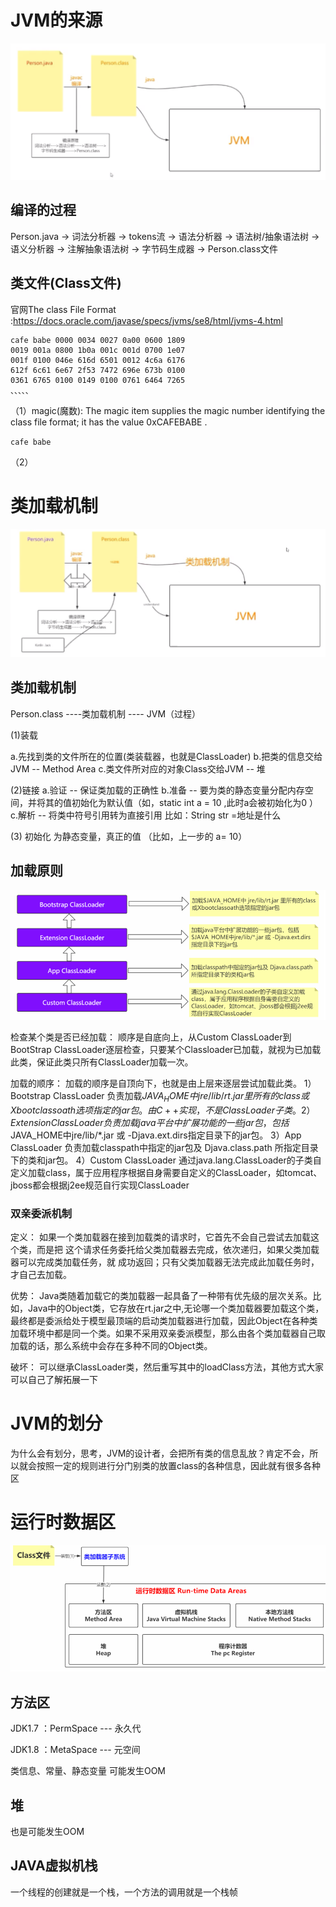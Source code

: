 # JVM的来源

![img.png](assets/img.png)

## 编译的过程

Person.java -> 词法分析器 -> tokens流 -> 语法分析器 -> 语法树/抽象语法树 -> 语义分析器
-> 注解抽象语法树 -> 字节码生成器 -> Person.class文件

## 类文件(Class文件)

官网The class File Format :https://docs.oracle.com/javase/specs/jvms/se8/html/jvms-4.html

```
cafe babe 0000 0034 0027 0a00 0600 1809
0019 001a 0800 1b0a 001c 001d 0700 1e07
001f 0100 046e 616d 6501 0012 4c6a 6176
612f 6c61 6e67 2f53 7472 696e 673b 0100
0361 6765 0100 0149 0100 0761 6464 7265
、、、、、
```

（1）magic(魔数):
The  magic  item supplies the magic number identifying the  class  file format; it has the
value  0xCAFEBABE .

`cafe babe`

（2）

# 类加载机制

![image.png](assets/image.png)

## 类加载机制

Person.class ----类加载机制  ---- JVM（过程）

(1)装载

a.先找到类的文件所在的位置(类装载器，也就是ClassLoader)
b.把类的信息交给JVM  -- Method Area
c.类文件所对应的对象Class交给JVM -- 堆

(2)链接
a.验证 -- 保证类加载的正确性
b.准备 -- 要为类的静态变量分配内存空间，并将其的值初始化为默认值（如，static int a = 10 ,此时a会被初始化为0 ）
c.解析 -- 将类中符号引用转为直接引用
比如：String str =地址是什么

(3) 初始化
为静态变量，真正的值 （比如，上一步的 a= 10）

## 加载原则

![image.png](assets/1667486429715-image.png)

检查某个类是否已经加载：
顺序是自底向上，从Custom ClassLoader到BootStrap ClassLoader逐层检查，只要某个Classloader已加载，就视为已加载此类，保证此类只所有ClassLoader加载一次。

加载的顺序：
加载的顺序是自顶向下，也就是由上层来逐层尝试加载此类。
1）Bootstrap ClassLoader 负责加载$JAVA_HOME中 jre/lib/rt.jar 里所有的class或Xbootclassoath选项指定的jar包。由C++实现，不是ClassLoader子类。
2）Extension ClassLoader 负责加载java平台中扩展功能的一些jar包，包括$JAVA_HOME中jre/lib/*.jar 或 -Djava.ext.dirs指定目录下的jar包。
3）App ClassLoader 负责加载classpath中指定的jar包及 Djava.class.path 所指定目录下的类和jar包。
4）Custom ClassLoader 通过java.lang.ClassLoader的子类自定义加载class，属于应用程序根据自身需要自定义的ClassLoader，如tomcat、jboss都会根据j2ee规范自行实现ClassLoader

### 双亲委派机制

定义：
如果一个类加载器在接到加载类的请求时，它首先不会自己尝试去加载这个类，而是把
这个请求任务委托给父类加载器去完成，依次递归，如果父类加载器可以完成类加载任务，就
成功返回；只有父类加载器无法完成此加载任务时，才自己去加载。

优势：
Java类随着加载它的类加载器一起具备了一种带有优先级的层次关系。比如，Java中的Object类，它存放在rt.jar之中,无论哪一个类加载器要加载这个类，最终都是委派给处于模型最顶端的启动类加载器进行加载，因此Object在各种类加载环境中都是同一个类。如果不采用双亲委派模型，那么由各个类加载器自己取加载的话，那么系统中会存在多种不同的Object类。

破坏：
可以继承ClassLoader类，然后重写其中的loadClass方法，其他方式大家可以自己了解拓展一下

# JVM的划分

为什么会有划分，思考，JVM的设计者，会把所有类的信息乱放？肯定不会，所以就会按照一定的规则进行分门别类的放置class的各种信息，因此就有很多各种区

# 运行时数据区

![image.png](assets/1667558471346-image.png)

## 方法区

JDK1.7 ：PermSpace --- 永久代

JDK1.8 ：MetaSpace --- 元空间

类信息、常量、静态变量
可能发生OOM

## 堆

也是可能发生OOM

## JAVA虚拟机栈

一个线程的创建就是一个栈，一个方法的调用就是一个栈帧









